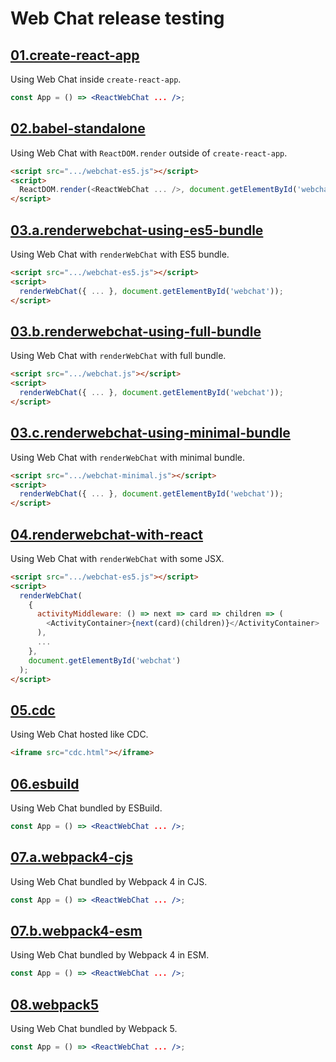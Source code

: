# Web Chat release testing

## [01.create-react-app](/WebChat-release-testing/01.create-react-app/index.html)

Using Web Chat inside `create-react-app`.

```jsx
const App = () => <ReactWebChat ... />;
```

## [02.babel-standalone](02.babel-standalone/index.html)

Using Web Chat with `ReactDOM.render` outside of `create-react-app`.

```html
<script src=".../webchat-es5.js"></script>
<script>
  ReactDOM.render(<ReactWebChat ... />, document.getElementById('webchat'));
</script>
```

## [03.a.renderwebchat-using-es5-bundle](03.a.renderwebchat-using-es5-bundle/index.html)

Using Web Chat with `renderWebChat` with ES5 bundle.

```html
<script src=".../webchat-es5.js"></script>
<script>
  renderWebChat({ ... }, document.getElementById('webchat'));
</script>
```

## [03.b.renderwebchat-using-full-bundle](03.b.renderwebchat-using-full-bundle/index.html)

Using Web Chat with `renderWebChat` with full bundle.

```html
<script src=".../webchat.js"></script>
<script>
  renderWebChat({ ... }, document.getElementById('webchat'));
</script>
```

## [03.c.renderwebchat-using-minimal-bundle](03.c.renderwebchat-using-minimal-bundle/index.html)

Using Web Chat with `renderWebChat` with minimal bundle.

```html
<script src=".../webchat-minimal.js"></script>
<script>
  renderWebChat({ ... }, document.getElementById('webchat'));
</script>
```

## [04.renderwebchat-with-react](04.renderwebchat-with-react/index.html)

Using Web Chat with `renderWebChat` with some JSX.

```html
<script src=".../webchat-es5.js"></script>
<script>
  renderWebChat(
    {
      activityMiddleware: () => next => card => children => (
        <ActivityContainer>{next(card)(children)}</ActivityContainer>
      ),
      ...
    },
    document.getElementById('webchat')
  );
</script>
```

## [05.cdc](05.cdc/index.html)

Using Web Chat hosted like CDC.

```html
<iframe src="cdc.html"></iframe>
```

## [06.esbuild](/WebChat-release-testing/06.esbuild/index.html)

Using Web Chat bundled by ESBuild.

```jsx
const App = () => <ReactWebChat ... />;
```

## [07.a.webpack4-cjs](/WebChat-release-testing/07.a.webpack4-cjs/index.html)

Using Web Chat bundled by Webpack 4 in CJS.

```jsx
const App = () => <ReactWebChat ... />;
```

## [07.b.webpack4-esm](/WebChat-release-testing/07.b.webpack4-esm/index.html)

Using Web Chat bundled by Webpack 4 in ESM.

```jsx
const App = () => <ReactWebChat ... />;
```

## [08.webpack5](/WebChat-release-testing/08.webpack5/index.html)

Using Web Chat bundled by Webpack 5.

```jsx
const App = () => <ReactWebChat ... />;
```
